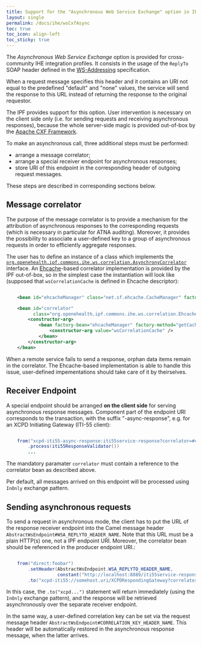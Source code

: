 ```yaml
---
title: Support for the "Asynchronous Web Service Exchange" option in IPF eHealth Components
layout: single
permalink: /docs/ihe/wsCxfAsync
toc: true
toc_icon: align-left
toc_sticky: true
---
```



The *Asynchronous Web Service Exchange* option is provided for cross-community IHE integration profiles.
It consists in the usage of the `ReplyTo` SOAP header defined in the [WS-Addressing](https://www.w3.org/Submission/ws-addressing/) specification.

When a request message specifies this header and it contains an URI not equal to the predefined "default" and "none" values,
the service will send the response to this URL instead of returning the response to the original requestor.

The IPF provides support for this option. User intervention is necessary on the client side only
(i.e. for sending requests and receiving asynchronous responses), because the whole server-side magic is provided out-of-box
by the [Apache CXF Framework](https://cxf.apache.org/).

To make an asynchronous call, three additional steps must be performed:

* arrange a message correlator;
* arrange a special receiver endpoint for asynchronous responses;
* store URI of this endpoint in the corresponding header of outgoing request messages.

These steps are described in corresponding sections below.


## Message correlator

The purpose of the message correlator is to provide a mechanism for the attribution of asynchronous responses to the
corresponding requests (which is necessary in particular for ATNA auditing). Moreover, it provides the possibility
to associate a user-defined key to a group of asynchronous requests in order to efficiently aggregate responses.

The user has to define an instance of a class which implements the
[`org.openehealth.ipf.commons.ihe.ws.correlation.AsynchronyCorrelator`](../apidocs/org/openehealth/ipf/commons/ihe/ws/correlation/AsynchronyCorrelator.html) interface.
An [Ehcache](http://ehcache.org/)-based correlator implementation is provided by the IPF out-of-box, so in the simplest
case the instantiation will look like (supposed that `wsCorrelationCache` is defined in Ehcache descriptor):

```xml

    <bean id="ehcacheManager" class="net.sf.ehcache.CacheManager" factory-method="create" />

    <bean id="correlator"
          class="org.openehealth.ipf.commons.ihe.ws.correlation.EhcacheAsynchronyCorrelator">
        <constructor-arg>
            <bean factory-bean="ehcacheManager" factory-method="getCache">
                <constructor-arg value="wsCorrelationCache" />
            </bean>
        </constructor-arg>
    </bean>


```

When a remote service fails to send a response, orphan data items remain in the correlator.
The Ehcache-based implementation is able to handle this issue, user-defined impementations should take care of it by theirselves.


## Receiver Endpoint

A special endpoint should be arranged **on the client side** for serving asynchronous response messages.
Component part of the endpoint URI corresponds to the transaction, with the suffix "-async-response", e.g.
for an XCPD Initiating Gateway (ITI-55 client):

```java

    from("xcpd-iti55-async-response:iti55service-response?correlator=#correlator")
        .process(iti55ResponseValidator())
        ...

```

The mandatory paramater `correlator` must contain a reference to the correlator bean as described above.

Per default, all messages arrived on this endpoint will be processed using `InOnly` exchange pattern.


## Sending asynchronous requests

To send a request in asynchronous mode, the client has to put the URL of the response receiver endpoint into the Camel message header
`AbstractWsEndpoint#WSA_REPLYTO_HEADER_NAME`. Note that this URL must be a plain HTTP(s) one, not a IPF endpoint URI.
Moreover, the correlator bean should be referenced in the producer endpoint URI.:

```java

    from("direct:foobar")
        .setHeader(AbstractWsEndpoint.WSA_REPLYTO_HEADER_NAME,
                   constant("http://localhost:8889/iti55service-response"))
        .to("xcpd-iti55://somehost.uri/XCPDRespondingGateway?correlator=#correlator")

```

In this case, the `.to("xcpd...")` statement will return immediately (using the `InOnly` exchange pattern), and the response
will be retrieved asynchronously over the separate receiver endpoint.

In the same way, a user-defined correlation key can be set via the request message header
`AbstractWsEndpoint#CORRELATION_KEY_HEADER_NAME`. This header will be automatically restored in the asynchronous response
message, when the latter arrives.

